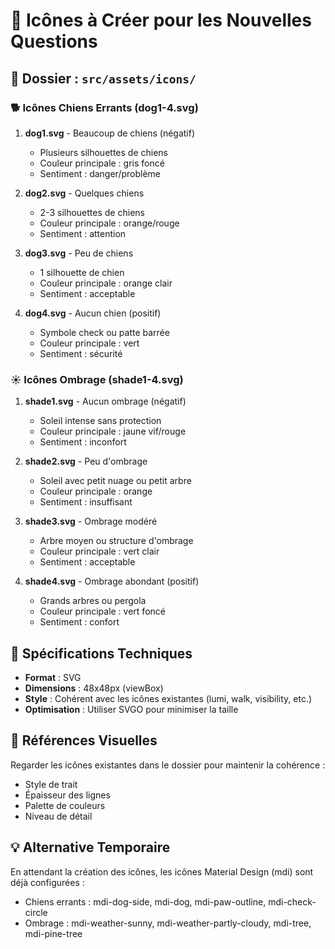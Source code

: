 # 🎨 Icônes à Créer pour les Nouvelles Questions

## 📁 Dossier : `src/assets/icons/`

### 🐕 Icônes Chiens Errants (dog1-4.svg)

1. **dog1.svg** - Beaucoup de chiens (négatif)
   - Plusieurs silhouettes de chiens
   - Couleur principale : gris foncé
   - Sentiment : danger/problème

2. **dog2.svg** - Quelques chiens 
   - 2-3 silhouettes de chiens
   - Couleur principale : orange/rouge
   - Sentiment : attention

3. **dog3.svg** - Peu de chiens
   - 1 silhouette de chien
   - Couleur principale : orange clair
   - Sentiment : acceptable

4. **dog4.svg** - Aucun chien (positif)
   - Symbole check ou patte barrée
   - Couleur principale : vert
   - Sentiment : sécurité

### ☀️ Icônes Ombrage (shade1-4.svg)

1. **shade1.svg** - Aucun ombrage (négatif)
   - Soleil intense sans protection
   - Couleur principale : jaune vif/rouge
   - Sentiment : inconfort

2. **shade2.svg** - Peu d'ombrage
   - Soleil avec petit nuage ou petit arbre
   - Couleur principale : orange
   - Sentiment : insuffisant

3. **shade3.svg** - Ombrage modéré  
   - Arbre moyen ou structure d'ombrage
   - Couleur principale : vert clair
   - Sentiment : acceptable

4. **shade4.svg** - Ombrage abondant (positif)
   - Grands arbres ou pergola
   - Couleur principale : vert foncé
   - Sentiment : confort

## 📐 Spécifications Techniques

- **Format** : SVG
- **Dimensions** : 48x48px (viewBox)
- **Style** : Cohérent avec les icônes existantes (lumi, walk, visibility, etc.)
- **Optimisation** : Utiliser SVGO pour minimiser la taille

## 🎯 Références Visuelles

Regarder les icônes existantes dans le dossier pour maintenir la cohérence :
- Style de trait
- Épaisseur des lignes
- Palette de couleurs
- Niveau de détail

## 💡 Alternative Temporaire

En attendant la création des icônes, les icônes Material Design (mdi) sont déjà configurées :
- Chiens errants : mdi-dog-side, mdi-dog, mdi-paw-outline, mdi-check-circle
- Ombrage : mdi-weather-sunny, mdi-weather-partly-cloudy, mdi-tree, mdi-pine-tree
